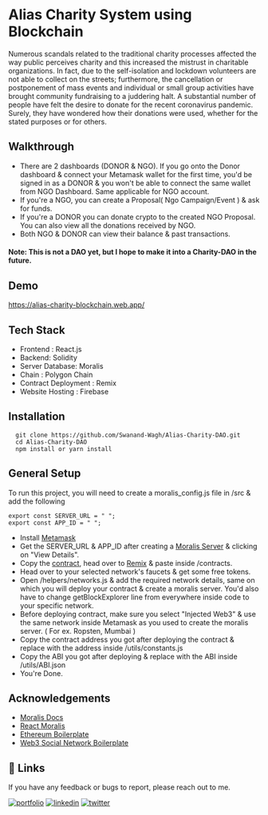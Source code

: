 # Alias Charity System using Blockchain

Numerous scandals related to the traditional charity processes affected the
way public perceives charity and this increased the mistrust in charitable organizations.
In fact, due to the self-isolation and lockdown volunteers are not able to collect on
the streets; furthermore, the cancellation or postponement of mass events and
individual or small group activities have brought community fundraising to a
juddering halt. A substantial number of people have felt the desire to donate for
the recent coronavirus pandemic. Surely, they have wondered how their donations
were used, whether for the stated purposes or for others.

## Walkthrough

- There are 2 dashboards (DONOR & NGO). If you go onto the Donor dashboard & connect your Metamask wallet for the first time, you'd be signed in as a DONOR & you won't be able to connect the same wallet from NGO Dashboard. Same applicable for NGO account.
- If you're a NGO, you can create a Proposal( Ngo Campaign/Event ) & ask for funds.
- If you're a DONOR you can donate crypto to the created NGO Proposal. You can also view all the donations received by NGO.
- Both NGO & DONOR can view their balance & past transactions.
#### **Note:** This is not a DAO yet, but I hope to make it into a Charity-DAO in the future.

## Demo
https://alias-charity-blockchain.web.app/

## Tech Stack

- Frontend : React.js
- Backend: Solidity
- Server Database: Moralis
- Chain : Polygon Chain
- Contract Deployment : Remix
- Website Hosting : Firebase


## Installation

```
  git clone https://github.com/Swanand-Wagh/Alias-Charity-DAO.git
  cd Alias-Charity-DAO
  npm install or yarn install
```

## General Setup
To run this project, you will need to create a moralis_config.js file in /src & add the following

```
export const SERVER_URL = " ";
export const APP_ID = " ";
```

- Install [Metamask](https://metamask.io/)
- Get the SERVER_URL & APP_ID after creating a [Moralis Server](https://admin.moralis.io/servers) & clicking on "View Details".
- Copy the [contract](https://github.com/Swanand-Wagh/Alias-Charity-DAO/blob/master/smart_contract/Charity.sol), head over to [Remix](https://remix.ethereum.org/) & paste inside /contracts. 
- Head over to your selected network's faucets & get some free tokens.
- Open /helpers/networks.js & add the required network details, same on which you will deploy your contract & create a moralis server. You'd also have to change getBlockExplorer line from everywhere inside code to your specific network.
- Before deploying contract, make sure you select "Injected Web3" & use the same network inside Metamask as you used to create the moralis server. ( For ex. Ropsten, Mumbai )
- Copy the contract address you got after deploying the contract & replace with the address inside /utils/constants.js
- Copy the ABI you got after deploying & replace with the ABI inside /utils/ABI.json
- You're Done.

## Acknowledgements

 - [Moralis Docs](https://docs.moralis.io/introduction/readme)
 - [React Moralis](https://github.com/MoralisWeb3/react-moralis)
 - [Ethereum Boilerplate](https://github.com/ethereum-boilerplate/ethereum-boilerplate)
 - [Web3 Social Network Boilerplate](https://github.com/ethereum-boilerplate/web3-social-network-boilerplate)

## 🔗 Links
If you have any feedback or bugs to report, please reach out to me.

[![portfolio](https://img.shields.io/badge/my_portfolio-000?style=for-the-badge&logo=ko-fi&logoColor=white)](https://swanandwagh.netlify.app/)
[![linkedin](https://img.shields.io/badge/linkedin-0A66C2?style=for-the-badge&logo=linkedin&logoColor=white)](https://www.linkedin.com/in/swanandwagh1208/)
[![twitter](https://img.shields.io/badge/twitter-1DA1F2?style=for-the-badge&logo=twitter&logoColor=white)](https://twitter.com/SwanandWagh1)

